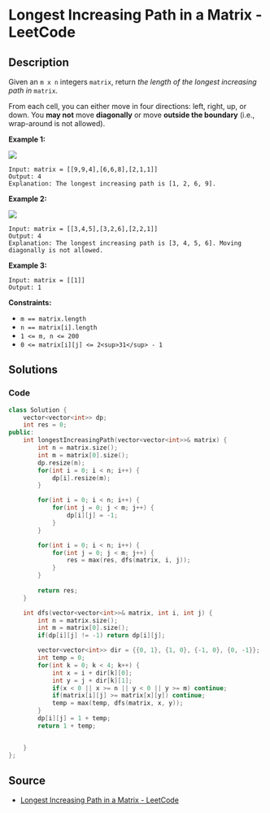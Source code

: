 # Longest Increasing Path in a Matrix - LeetCode

## Description

Given an `m x n` integers `matrix`, return _the length of the longest increasing path in_ `matrix`.

From each cell, you can either move in four directions: left, right, up, or down. You **may not** move **diagonally** or move **outside the boundary** (i.e., wrap-around is not allowed).

**Example 1:**

![](https://assets.leetcode.com/uploads/2021/01/05/grid1.jpg)

```
Input: matrix = [[9,9,4],[6,6,8],[2,1,1]]
Output: 4
Explanation: The longest increasing path is [1, 2, 6, 9].

```

**Example 2:**

![](https://assets.leetcode.com/uploads/2021/01/27/tmp-grid.jpg)

```
Input: matrix = [[3,4,5],[3,2,6],[2,2,1]]
Output: 4
Explanation: The longest increasing path is [3, 4, 5, 6]. Moving diagonally is not allowed.

```

**Example 3:**

```
Input: matrix = [[1]]
Output: 1

```

**Constraints:**

-   `m == matrix.length`
-   `n == matrix[i].length`
-   `1 <= m, n <= 200`
-   `0 <= matrix[i][j] <= 2<sup>31</sup> - 1`

## Solutions 

### Code

```cpp
class Solution {
    vector<vector<int>> dp;
    int res = 0;
public:
    int longestIncreasingPath(vector<vector<int>>& matrix) {
        int n = matrix.size();
        int m = matrix[0].size();
        dp.resize(n);
        for(int i = 0; i < n; i++) {
            dp[i].resize(m);
        }

        for(int i = 0; i < n; i++) {
            for(int j = 0; j < m; j++) {
                dp[i][j] = -1;
            }
        }

        for(int i = 0; i < n; i++) {
            for(int j = 0; j < m; j++) {
                res = max(res, dfs(matrix, i, j));
            }
        }
        
        return res;
    }

    int dfs(vector<vector<int>>& matrix, int i, int j) {
        int n = matrix.size();
        int m = matrix[0].size();
        if(dp[i][j] != -1) return dp[i][j];

        vector<vector<int>> dir = {{0, 1}, {1, 0}, {-1, 0}, {0, -1}};
        int temp = 0;
        for(int k = 0; k < 4; k++) {
            int x = i + dir[k][0];
            int y = j + dir[k][1];
            if(x < 0 || x >= n || y < 0 || y >= m) continue;
            if(matrix[i][j] >= matrix[x][y]) continue;
            temp = max(temp, dfs(matrix, x, y));
        }
        dp[i][j] = 1 + temp;
        return 1 + temp;


    }
};
```

## Source
- [Longest Increasing Path in a Matrix - LeetCode](https://leetcode.com/problems/longest-increasing-path-in-a-matrix/description/)